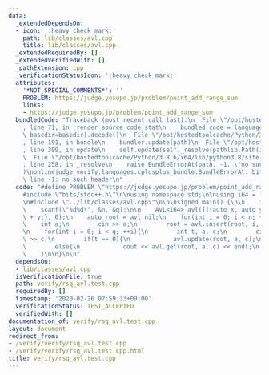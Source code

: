 ```yaml
---
data:
  _extendedDependsOn:
  - icon: ':heavy_check_mark:'
    path: lib/classes/avl.cpp
    title: lib/classes/avl.cpp
  _extendedRequiredBy: []
  _extendedVerifiedWith: []
  _pathExtension: cpp
  _verificationStatusIcon: ':heavy_check_mark:'
  attributes:
    '*NOT_SPECIAL_COMMENTS*': ''
    PROBLEM: https://judge.yosupo.jp/problem/point_add_range_sum
    links:
    - https://judge.yosupo.jp/problem/point_add_range_sum
  bundledCode: "Traceback (most recent call last):\n  File \"/opt/hostedtoolcache/Python/3.8.6/x64/lib/python3.8/site-packages/onlinejudge_verify/documentation/build.py\"\
    , line 71, in _render_source_code_stat\n    bundled_code = language.bundle(stat.path,\
    \ basedir=basedir).decode()\n  File \"/opt/hostedtoolcache/Python/3.8.6/x64/lib/python3.8/site-packages/onlinejudge_verify/languages/cplusplus.py\"\
    , line 191, in bundle\n    bundler.update(path)\n  File \"/opt/hostedtoolcache/Python/3.8.6/x64/lib/python3.8/site-packages/onlinejudge_verify/languages/cplusplus_bundle.py\"\
    , line 399, in update\n    self.update(self._resolve(pathlib.Path(included), included_from=path))\n\
    \  File \"/opt/hostedtoolcache/Python/3.8.6/x64/lib/python3.8/site-packages/onlinejudge_verify/languages/cplusplus_bundle.py\"\
    , line 258, in _resolve\n    raise BundleErrorAt(path, -1, \"no such header\"\
    )\nonlinejudge_verify.languages.cplusplus_bundle.BundleErrorAt: bits/stdc++.h:\
    \ line -1: no such header\n"
  code: "#define PROBLEM \"https://judge.yosupo.jp/problem/point_add_range_sum\"\n\
    #include \"bits/stdc++.h\"\n\nusing namespace std;\n\nusing i64 = long long;\n\
    \n#include \"../lib/classes/avl.cpp\"\n\n\nsigned main() {\n\n    int n, q;\n\
    \    scanf(\"%d%d\", &n, &q);\n\n    AVL<i64> avl([](auto x, auto y){return x\
    \ + y;}, 0);\n    auto root = avl.nil;\n    for(int i = 0; i < n; ++i){\n    \
    \    int a;\n        cin >> a;\n        root = avl.insert(root, i, a);\n    }\n\
    \n    for(int i = 0; i < q; ++i){\n        int t, a, c;\n        cin >> t >> a\
    \ >> c;\n        if(t == 0){\n            avl.update(root, a, c);\n        }\n\
    \        else{\n            cout << avl.get(root, a, c) << endl;\n        }\n\
    \    }\n\n}\n\n"
  dependsOn:
  - lib/classes/avl.cpp
  isVerificationFile: true
  path: verify/rsq_avl.test.cpp
  requiredBy: []
  timestamp: '2020-02-26 07:59:33+09:00'
  verificationStatus: TEST_ACCEPTED
  verifiedWith: []
documentation_of: verify/rsq_avl.test.cpp
layout: document
redirect_from:
- /verify/verify/rsq_avl.test.cpp
- /verify/verify/rsq_avl.test.cpp.html
title: verify/rsq_avl.test.cpp
---
```

